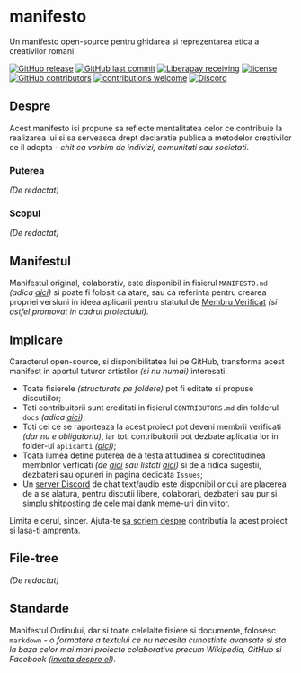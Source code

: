 # manifesto
Un manifesto open-source pentru ghidarea si reprezentarea etica a creativilor romani.

[![GitHub release](https://img.shields.io/github/release/ordinul/manifesto.svg?style=flat-square)](https://github.com/ordinul/manifesto/releases) [![GitHub last commit](https://img.shields.io/github/last-commit/ordinul/manifesto.svg?style=flat-square)](https://github.com/ordinul/manifesto/commits/master) [![Liberapay receiving](https://img.shields.io/liberapay/receives/mental05.svg?style=flat-square)](https://liberapay.com/mental05/donate) [![license](https://img.shields.io/github/license/ordinul/manifesto.svg?style=flat-square)](https://github.com/ordinul/manifesto/blob/master/LICENSE) [![GitHub contributors](https://img.shields.io/github/contributors/ordinul/manifesto.svg?style=flat-square)](https://github.com/ordinul/manifesto/graphs/contributors) [![contributions welcome](https://img.shields.io/badge/contributions-welcome-brightgreen.svg?style=flat-square)](https://github.com/ordinul/manifesto/issues) [![Discord](https://img.shields.io/discord/452448202780835843.svg?style=flat-square)](https://discord.gg/PvGUY7S)

## Despre

Acest manifesto isi propune sa reflecte mentalitatea celor ce contribuie la realizarea lui si sa serveasca drept declaratie publica a metodelor creativilor ce il adopta - *chit ca vorbim de indivizi, comunitati sau societati*.

### Puterea

*(De redactat)*

### Scopul

*(De redactat)*

## Manifestul

Manifestul original, colaborativ, este disponibil in fisierul `MANIFESTO.md` *(adica [aici](https://github.com/ordinul/manifesto/blob/master/MANIFESTO.md))* si poate fi folosit ca atare, sau ca referinta pentru crearea propriei versiuni in ideea aplicarii pentru statutul de [Membru Verificat](https://github.com/ordinul/manifesto/blob/master/docs/MEMBERS.md) *(si astfel promovat in cadrul proiectului)*.

## Implicare

Caracterul open-source, si disponibilitatea lui pe GitHub, transforma acest manifest in aportul tuturor artistilor *(si nu numai)* interesati.

- Toate fisierele *(structurate pe foldere)* pot fi editate si propuse discutiilor;
- Toti contribuitorii sunt creditati in fisierul `CONTRIBUTORS.md` din folderul `docs` *(adica [aici](https://github.com/ordinul/manifesto/blob/master/docs/CONTRIBUTORS.md))*;
- Toti cei ce se raporteaza la acest proiect pot deveni membrii verificati *(dar nu e obligatoriu)*, iar toti contribuitorii pot dezbate aplicatia lor in folder-ul `aplicanti` *([aici](https://github.com/ordinul/manifesto/tree/master/aplicanti))*;
- Toata lumea detine puterea de a testa atitudinea si corectitudinea membrilor verficati *(de [aici](https://github.com/ordinul/manifesto/tree/master/membri) sau listati [aici](https://github.com/ordinul/manifesto/blob/master/docs/MEMBERS.md))* si de a ridica sugestii, dezbateri sau opuneri in pagina dedicata `Issues`;
- Un [server Discord](https://discord.gg/PvGUY7S) de chat text/audio este disponibil oricui are placerea de a se alatura, pentru discutii libere, colaborari, dezbateri sau pur si simplu shitposting de cele mai dank meme-uri din viitor.

Limita e cerul, sincer. Ajuta-te [sa scriem despre](https://github.com/ordinul/manifesto/blob/master/docs/CONTRIBUTING.md) contributia la acest proiect si lasa-ti amprenta.

## File-tree

*(De redactat)*

## Standarde

Manifestul Ordinului, dar si toate celelalte fisiere si documente, folosesc `markdown` - *o formatare a textului ce nu necesita cunostinte avansate si sta la baza celor mai mari proiecte colaborative precum Wikipedia, GitHub si Facebook ([invata despre el](https://guides.github.com/features/mastering-markdown/))*.